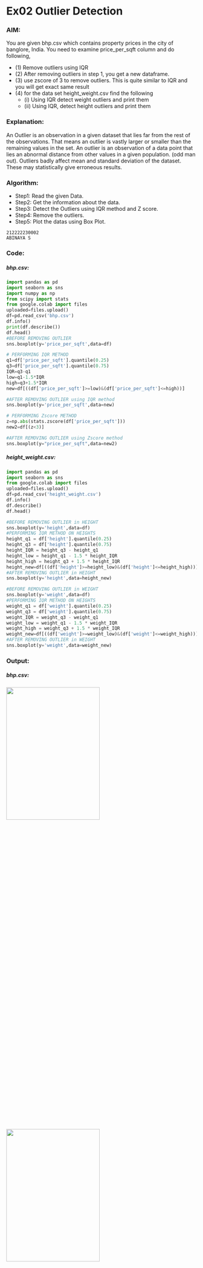 # Ex02 Outlier Detection
### AIM:  
You are given bhp.csv which contains property prices in the city of banglore, India. You need to examine price_per_sqft column and do following,
- (1) Remove outliers using IQR
- (2) After removing outliers in step 1, you get a new dataframe.
- (3) use zscore of 3 to remove outliers. This is quite similar to IQR and you will get exact same result
- (4) for the data set height_weight.csv find the following
  - (i) Using IQR detect weight outliers and print them
  - (ii) Using IQR, detect height outliers and print them
### Explanation:
An Outlier is an observation in a given dataset that lies far from the rest of the observations. That means an outlier is vastly larger or smaller than the remaining values in the set.
An outlier is an observation of a data point that lies an abnormal distance from other values in a given population. (odd man out).
Outliers badly affect mean and standard deviation of the dataset. These may statistically give erroneous results.
### Algorithm:
- Step1: Read the given Data.
- Step2: Get the information about the data.
- Step3: Detect the Outliers using IQR method and Z score.
- Step4: Remove the outliers.
- Step5: Plot the datas using Box Plot.
```
212222230002
ABINAYA S
```
### Code:
##### bhp.csv:
```Python
import pandas as pd
import seaborn as sns
import numpy as np
from scipy import stats
from google.colab import files
uploaded=files.upload()
df=pd.read_csv('bhp.csv')
df.info()
print(df.describe())
df.head()
#BEFORE REMOVING OUTLIER
sns.boxplot(y='price_per_sqft',data=df)

# PERFORMING IQR METHOD
q1=df['price_per_sqft'].quantile(0.25)
q3=df['price_per_sqft'].quantile(0.75)
IQR=q3-q1
low=q1-1.5*IQR
high=q3+1.5*IQR
new=df[((df['price_per_sqft']>=low)&(df['price_per_sqft']<=high))]

#AFTER REMOVING OUTLIER using IQR method
sns.boxplot(y='price_per_sqft',data=new)

# PERFORMING Zscore METHOD
z=np.abs(stats.zscore(df['price_per_sqft']))
new2=df[(z<3)]

#AFTER REMOVING OUTLIER using Zscore method
sns.boxplot(y="price_per_sqft",data=new2)
```
##### height_weight.csv:
```Python
import pandas as pd
import seaborn as sns
from google.colab import files
uploaded=files.upload()
df=pd.read_csv('height_weight.csv')
df.info()
df.describe()
df.head()

#BEFORE REMOVING OUTLIER in HEIGHT
sns.boxplot(y='height',data=df)
#PERFORMING IQR METHOD ON HEIGHTS
height_q1 = df['height'].quantile(0.25)
height_q3 = df['height'].quantile(0.75)
height_IQR = height_q3 - height_q1
height_low = height_q1 - 1.5 * height_IQR
height_high = height_q3 + 1.5 * height_IQR
height_new=df[((df['height']>=height_low)&(df['height']<=height_high))]
#AFTER REMOVING OUTLIER in HEIGHT
sns.boxplot(y='height',data=height_new)

#BEFORE REMOVING OUTLIER in WEIGHT
sns.boxplot(y='weight',data=df)
#PERFORMING IQR METHOD ON HEIGHTS
weight_q1 = df['weight'].quantile(0.25)
weight_q3 = df['weight'].quantile(0.75)
weight_IQR = weight_q3 - weight_q1
weight_low = weight_q1 - 1.5 * weight_IQR
weight_high = weight_q3 + 1.5 * weight_IQR
weight_new=df[((df['weight']>=weight_low)&(df['weight']<=weight_high))]
#AFTER REMOVING OUTLIER in WEIGHT
sns.boxplot(y='weight',data=weight_new)
```
### Output:
##### bhp.csv:

<img height=30% width=70% src="https://github.com/abinayasangeetha/ODD2023---Datascience---Ex-02/assets/119393675/5768615e-246e-4320-8f09-aa5765346efa">

<img height=30% width=70% src="https://github.com/abinayasangeetha/ODD2023---Datascience---Ex-02/assets/119393675/3bdef95e-fae0-47c1-b7b3-68f79bcceb30">

<img height=30% width=70% src="https://github.com/abinayasangeetha/ODD2023---Datascience---Ex-02/assets/119393675/6409d819-3af9-4a82-87fb-e9b92af337d1">

<img height=30% width=70% src="https://github.com/abinayasangeetha/ODD2023---Datascience---Ex-02/assets/119393675/c29237f2-9267-432c-84c4-6362f1d148af">

##### weight_height.csv:

<img height=30% width=70% src="https://github.com/abinayasangeetha/ODD2023---Datascience---Ex-02/assets/119393675/b1382ef8-6c0e-4484-ae5f-00847ea61599">


<img height=30% width=70% src="https://github.com/abinayasangeetha/ODD2023---Datascience---Ex-02/assets/119393675/9bcbd4ae-a194-4773-9925-be6e19db3fd4">


<img height=30% width=70% src="https://github.com/abinayasangeetha/ODD2023---Datascience---Ex-02/assets/119393675/a6cb741b-1abe-4db2-9666-4ba8319b4cc9">

<img height=30% width=70% src="https://github.com/abinayasangeetha/ODD2023---Datascience---Ex-02/assets/119393675/f95aa03a-90ec-47ca-9415-3bcd1c847ca7">

<img height=30% width=70% src="https://github.com/abinayasangeetha/ODD2023---Datascience---Ex-02/assets/119393675/57e6a181-650d-45d7-8e79-adb323a64334">


### Result:
Hence the given set of data is read and the outliers are removed using the IQR method and Zscore method.
